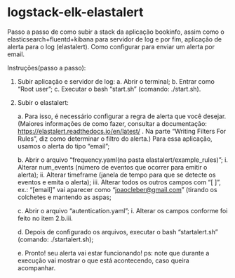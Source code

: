 # logstack-elk-elastalert

Passo a passo de como subir a stack da aplicação bookinfo, assim como o elasticsearch+fluentd+kibana para servidor de log e por fim, aplicação de alerta para o log (elastalert). Como configurar para enviar um alerta por email. 

Instruções(passo a passo):

  1. Subir aplicação e servidor de log:
      a. Abrir o terminal;
      b. Entrar como “Root user”;
      c. Executar o bash “start.sh” (comando: ./start.sh).

  2. Subir o elastalert:

      a. Para isso, é necessário configurar a regra de alerta que você desejar. (Maiores informações de como fazer, consultar a          documentação: https://elastalert.readthedocs.io/en/latest/ . Na parte “Writing Filters For Rules”, diz como determinar          o filtro do alerta.) Para essa aplicação, usamos o alerta do tipo “email”;
      
      b. Abrir o arquivo “frequency.yaml(na pasta elastalert/example_rules)”;
            i. Alterar num_events (número de eventos que ocorrer para emitir o alerta);
           ii. Alterar timeframe (janela de tempo para que se detecte os eventos e emita o alerta);
          iii. Alterar todos os outros campos com “[ ]”, ex.: “[email]” vai aparecer como “joaocleber@gmail.com” (tirando os                  colchetes e mantendo as aspas;
          
      c. Abrir o arquivo “autentication.yaml”;
            i. Alterar os campos conforme foi feito no item 2.b.iii.
            
      d. Depois de configurado os arquivos, executar o bash “startalert.sh” (comando: ./startalert.sh);

      e. Pronto! seu alerta vai estar funcionando!
         ps: note que durante a execução vai mostrar o que está acontecendo, caso queira acompanhar. 
